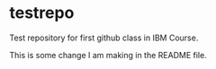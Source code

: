 # testrepo
Test repository for first github class in IBM Course.

This is some change I am making in the README file.
